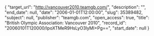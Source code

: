 {
  "target_url": "http://vancouver2010.teamgb.com/", 
  "description": "", 
  "end_date": null, 
  "date": "2006-01-01T12:00:00", 
  "slug": 35389482, 
  "subject": null, 
  "publisher": "teamgb.com", 
  "open_access": true, 
  "title": "British Olympic Association: Vancouver 2010", 
  "record_id": "20060101T120000/IpoXTMeR9HsLyO3lyMI+Pg==", 
  "start_date": null
}

